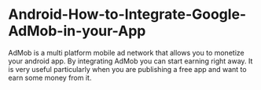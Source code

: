 # Android-How-to-Integrate-Google-AdMob-in-your-App
AdMob is a multi platform mobile ad network that allows you to monetize your android app. By integrating AdMob you can start earning right away. It is very useful particularly when you are publishing a free app and want to earn some money from it.
